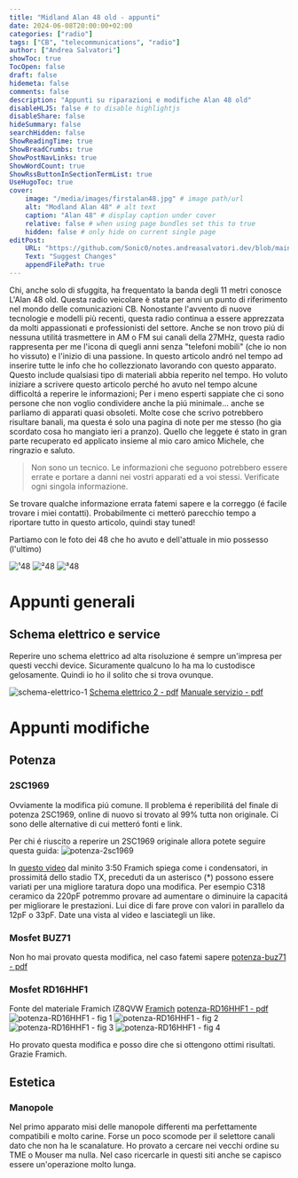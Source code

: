 ```yaml
---
title: "Midland Alan 48 old - appunti"
date: 2024-06-08T20:00:00+02:00
categories: ["radio"]
tags: ["CB", "telecommunications", "radio"]
author: ["Andrea Salvatori"]
showToc: true
TocOpen: false
draft: false
hidemeta: false
comments: false
description: "Appunti su riparazioni e modifiche Alan 48 old"
disableHLJS: false # to disable highlightjs
disableShare: false
hideSummary: false
searchHidden: false
ShowReadingTime: true
ShowBreadCrumbs: true
ShowPostNavLinks: true
ShowWordCount: true
ShowRssButtonInSectionTermList: true
UseHugoToc: true
cover:
    image: "/media/images/firstalan48.jpg" # image path/url
    alt: "Modland Alan 48" # alt text
    caption: "Alan 48" # display caption under cover
    relative: false # when using page bundles set this to true
    hidden: false # only hide on current single page
editPost:
    URL: "https://github.com/Sonic0/notes.andreasalvatori.dev/blob/main/content"
    Text: "Suggest Changes"
    appendFilePath: true
---
```


Chi, anche solo di sfuggita, ha frequentato la banda degli 11 metri conosce L'Alan 48 old. <!--more--> Questa radio veicolare è stata per anni un punto di riferimento nel mondo delle comunicazioni CB. Nonostante l'avvento di nuove tecnologie e modelli più recenti, questa radio continua a essere apprezzata da molti appassionati e professionisti del settore.
Anche se non trovo piú di nessuna utilitá trasmettere in AM o FM sui canali della 27MHz, questa radio rappresenta per me l'icona di quegli anni senza "telefoni mobili" (che io non ho vissuto) e l'inizio di una passione.
In questo articolo andró nel tempo ad inserire tutte le info che ho collezzionato lavorando con questo apparato. Questo include qualsiasi tipo di materiali abbia reperito nel tempo. 
Ho voluto iniziare a scrivere questo articolo perché ho avuto nel tempo alcune difficoltá a reperire le informazioni; Per i meno esperti sappiate che ci sono persone che non voglio condividere anche la piú minimale... anche se parliamo di apparati quasi obsoleti.
Molte cose che scrivo potrebbero risultare banali, ma questa é solo una pagina di note per me stesso (ho gia scordato cosa ho mangiato ieri a pranzo).
Quello che leggete é stato in gran parte recuperato ed applicato insieme al mio caro amico Michele, che ringrazio e saluto.

> Non sono un tecnico. Le informazioni che seguono potrebbero essere errate e portare a danni nei vostri apparati ed a voi stessi. Verificate ogni singola informazione.

Se trovare qualche informazione errata fatemi sapere e la correggo (é facile trovare i miei contatti).
Probabilmente ci metteró parecchio tempo a riportare tutto in questo articolo, quindi stay tuned!

Partiamo con le foto dei 48 che ho avuto e dell'attuale in mio possesso (l'ultimo)

![¹48](/media/images/firstalan48.jpg "Primo Alan48")
![²48](/media/images/secondalan48.jpg "Secondo Alan48")
![³48](/media/images/thirdalan48.jpg "Terzo Alan48")

# Appunti generali

## Schema elettrico e service
Reperire uno schema elettrico ad alta risoluzione é sempre un'impresa per questi vecchi device. Sicuramente qualcuno lo ha ma lo custodisce gelosamente. Quindi io ho il solito che si trova ovunque.

![schema-elettrico-1](/media/images/schema-elettrico-alan48old.jpg "Schema elettrico 1")
[Schema elettrico 2 - pdf](/media/documents/schema-elettrico-alan48old.pdf)
[Manuale servizio - pdf](/media/documents/manuale-servizio-alan48old.pdf)

# Appunti modifiche

## Potenza

### 2SC1969
Ovviamente la modifica piú comune. Il problema é reperibilitá del finale di potenza 2SC1969, online di nuovo si trovato al 99% tutta non originale. Ci sono delle alternative di cui metteró fonti e link.

Per chi é riuscito a reperire un 2SC1969 originale allora potete seguire questa guida:
![potenza-2sc1969](/media/images/power-mod-1969-alan48old.jpg "Modifica potenza 1969")

In [questo video](https://www.youtube.com/watch?v=1YLwsbNN6hk) dal minito 3:50 Framich spiega come i condensatori, in prossimitá dello stadio TX, preceduti da un asterisco (*) possono essere variati per una migliore taratura dopo una modifica. Per esempio C318 ceramico da 220pF potremmo provare ad aumentare o diminuire la capacitá per migliorare le prestazioni. Lui dice di fare prove con valori in parallelo da 12pF o 33pF. Date una vista al video e lasciategli un like.

### Mosfet BUZ71
Non ho mai provato questa modifica, nel caso fatemi sapere
[potenza-buz71 - pdf](/media/documents/sostituzione_2sc1969_con_mosfet.pdf)

### Mosfet RD16HHF1
Fonte del materiale Framich IZ8QVW [Framich](https://modifiche-cb.info)
[potenza-RD16HHF1 - pdf](/media/documents/sostituzione_2sc1969_con_mosfet.pdf)
![potenza-RD16HHF1 - fig 1](/media/images/potenza-RD16HHF1-alan48old-fig1.jpg "Figura 1")
![potenza-RD16HHF1 - fig 2](/media/images/potenza-RD16HHF1-alan48old-fig2.jpg "Figura 2")
![potenza-RD16HHF1 - fig 3](/media/images/potenza-RD16HHF1-alan48old-fig3.jpg "Figura 3")
![potenza-RD16HHF1 - fig 4](/media/images/potenza-RD16HHF1-alan48old-fig4.jpg "Figura 4")

Ho provato questa modifica e posso dire che si ottengono ottimi risultati. Grazie Framich.

## Estetica

### Manopole
Nel primo apparato misi delle manopole differenti ma perfettamente compatibili e molto carine. Forse un poco scomode per il selettore canali dato che non ha le scanalature.
Ho provato a cercare nei vecchi ordine su TME o Mouser ma nulla. Nel caso ricercarle in questi siti anche se capisco essere un'operazione molto lunga.
